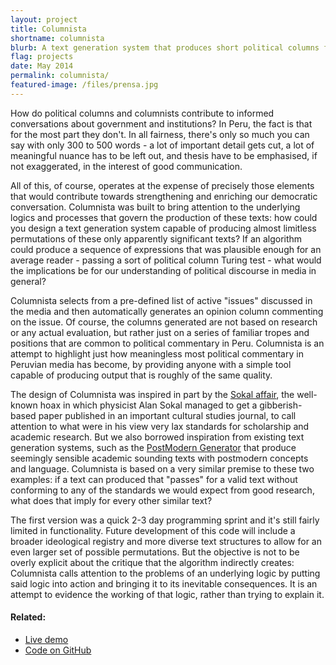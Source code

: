 ```yaml
---
layout: project
title: Columnista
shortname: columnista
blurb: A text generation system that produces short political columns for the Peruvian context - and a meta critique of political punditry.
flag: projects
date: May 2014
permalink: columnista/
featured-image: /files/prensa.jpg
---
```

<div class="container project-content">
<p class="lead">How do political columns and columnists contribute to informed conversations about government and institutions? In Peru, the fact is that for the most part they don't. In all fairness, there's only so much you can say with only 300 to 500 words - a lot of important detail gets cut, a lot of meaningful nuance has to be left out, and thesis have to be emphasised, if not exaggerated, in the interest of good communication.</p>

<p class="lead">All of this, of course, operates at the expense of precisely those elements that would contribute towards strengthening and enriching our democratic conversation. Columnista was built to bring attention to the underlying logics and processes that govern the production of these texts: how could you design a text generation system capable of producing almost limitless permutations of these only apparently significant texts? If an algorithm could produce a sequence of expressions that was plausible enough for an average reader - passing a sort of political column Turing test - what would the implications be for our understanding of political discourse in media in general?</p>

<p class="lead">Columnista selects from a pre-defined list of active "issues" discussed in the media and then automatically generates an opinion column commenting on the issue. Of course, the columns generated are not based on research or any actual evaluation, but rather just on a series of familiar tropes and positions that are common to political commentary in Peru. Columnista is an attempt to highlight just how meaningless most political commentary in Peruvian media has become, by providing anyone with a simple tool capable of producing output that is roughly of the same quality.</p>

<p class="lead">The design of Columnista was inspired in part by the <a href="http://en.wikipedia.org/wiki/Sokal_affair">Sokal affair</a>, the well-known hoax in which physicist Alan Sokal managed to get a gibberish-based paper published in an important cultural studies journal, to call attention to what were in his view very lax standards for scholarship and academic research. But we also borrowed inspiration from existing text generation systems, such as the <a href="http://www.elsewhere.org/journal/pomo/">PostModern Generator</a> that produce seemingly sensible academic sounding texts with postmodern concepts and language. Columnista is based on a very similar premise to these two examples: if a text can produced that "passes" for a valid text without conforming to any of the standards we would expect from good research, what does that imply for every other similar text?</p>

<p class="lead">The first version was a quick 2-3 day programming sprint and it's still fairly limited in functionality. Future development of this code will include a broader ideological registry and more diverse text structures to allow for an even larger set of possible permutations. But the objective is not to be overly explicit about the critique that the algorithm indirectly creates: Columnista calls attention to the problems of an underlying logic by putting said logic into action and bringing it to its inevitable consequences. It is an attempt to evidence the working of that logic, rather than trying to explain it.</p>

<h4>Related:</h4>
<ul>
	<li><a href="http://columnista.mutaciones.pe">Live demo</a></li>
	<li><a href="https://github.com/piscosour/columnista">Code on GitHub</a></li>
</ul>
</div>